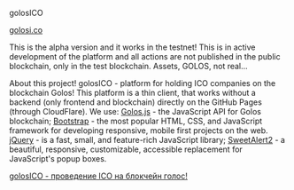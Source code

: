 golosICO

[golosi.co](https://golosi.co)

This is the alpha version and it works in the testnet!
This is in active development of the platform and all actions are not published in the public blockchain, only in the test blockchain. Assets, GOLOS, not real...

About this project!
golosICO - platform for holding ICO companies on the blockchain Golos! This platform is a thin client, that works without a backend (only frontend and blockchain) directly on the GitHub Pages (through CloudFlare). We use:
[Golos.js](https://github.com/GolosChain/golos-js) - the JavaScript API for Golos blockchain;
[Bootstrap](https://github.com/twbs/bootstrap) - the most popular HTML, CSS, and JavaScript framework for developing responsive, mobile first projects on the web.
[jQuery](https://github.com/jquery/jquery) - is a fast, small, and feature-rich JavaScript library;
[SweetAlert2](https://github.com/limonte/sweetalert2) - a beautiful, responsive, customizable, accessible replacement for JavaScript's popup boxes.

[golosICO - проведение ICO на блокчейн голос!](https://golos.io/ru--otkrytyij-kod/@melnikaite/golosico-provedenie-ico-na-blokchein-golos)